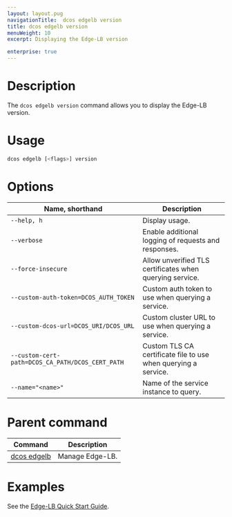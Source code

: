 ```yaml
---
layout: layout.pug
navigationTitle:  dcos edgelb version
title: dcos edgelb version
menuWeight: 10
excerpt: Displaying the Edge-LB version

enterprise: true
---
```



# Description
The `dcos edgelb version` command allows you to display the Edge-LB version.

# Usage

```bash
dcos edgelb [<flags>] version
```

# Options

| Name, shorthand |  Description |
|---------|-------------|
| `--help, h`   |  Display usage. |
| `--verbose`   |  Enable additional logging of requests and responses. |
| `--force-insecure`   |  Allow unverified TLS certificates when querying service. |
| `--custom-auth-token=DCOS_AUTH_TOKEN`   |  Custom auth token to use when querying a service. |
| `--custom-dcos-url=DCOS_URI/DCOS_URL`   |  Custom cluster URL to use when querying a service. |
| `--custom-cert-path=DCOS_CA_PATH/DCOS_CERT_PATH`   |   Custom TLS CA certificate file to use when querying a service. |
| `--name="<name>"`   |    Name of the service instance to query. |

# Parent command

| Command | Description |
|---------|-------------|
| [dcos edgelb](/dcos/1.11/cli/command-reference/dcos-edgelb/) |  Manage Edge-LB. |

# Examples

See the [Edge-LB Quick Start Guide](/dcos/services/edge-lb/1.0/).
